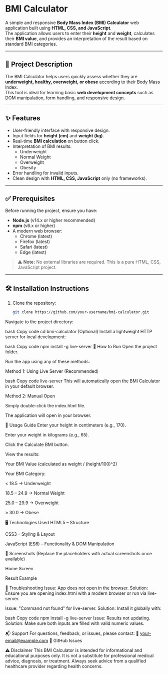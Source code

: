 # BMI Calculator

A simple and responsive **Body Mass Index (BMI) Calculator** web application built using **HTML, CSS, and JavaScript**.  
The application allows users to enter their **height** and **weight**, calculates their **BMI value**, and provides an interpretation of the result based on standard BMI categories.

---

## 📖 Project Description

The BMI Calculator helps users quickly assess whether they are **underweight, healthy, overweight, or obese** according to their Body Mass Index.  
This tool is ideal for learning basic **web development concepts** such as DOM manipulation, form handling, and responsive design.

---

## ✨ Features

- User-friendly interface with responsive design.
- Input fields for **height (cm)** and **weight (kg)**.
- Real-time **BMI calculation** on button click.
- Interpretation of BMI results:
  - Underweight
  - Normal Weight
  - Overweight
  - Obesity
- Error handling for invalid inputs.
- Clean design with **HTML, CSS, JavaScript** only (no frameworks).

---

## ✅ Prerequisites

Before running the project, ensure you have:

- **Node.js** (v14.x or higher recommended)  
- **npm** (v6.x or higher)  
- A modern web browser:
  - Chrome (latest)
  - Firefox (latest)
  - Safari (latest)
  - Edge (latest)

> ⚠️ **Note:** No external libraries are required. This is a pure HTML, CSS, JavaScript project.

---

## 🛠️ Installation Instructions

1. Clone the repository:

   ```bash
   git clone https://github.com/your-username/bmi-calculator.git
Navigate to the project directory:

bash
Copy code
cd bmi-calculator
(Optional) Install a lightweight HTTP server for local development:

bash
Copy code
npm install -g live-server
🚀 How to Run
Open the project folder.

Run the app using any of these methods:

Method 1: Using Live Server (Recommended)

bash
Copy code
live-server
This will automatically open the BMI Calculator in your default browser.

Method 2: Manual Open

Simply double-click the index.html file.

The application will open in your browser.

📘 Usage Guide
Enter your height in centimeters (e.g., 170).

Enter your weight in kilograms (e.g., 65).

Click the Calculate BMI button.

View the results:

Your BMI Value (calculated as weight / (height/100)^2)

Your BMI Category:

< 18.5 → Underweight

18.5 – 24.9 → Normal Weight

25.0 – 29.9 → Overweight

≥ 30.0 → Obese

🖥️ Technologies Used
HTML5 – Structure

CSS3 – Styling & Layout

JavaScript (ES6) – Functionality & DOM Manipulation

📸 Screenshots
(Replace the placeholders with actual screenshots once available)

Home Screen

Result Example

🧩 Troubleshooting
Issue: App does not open in the browser.
Solution: Ensure you are opening index.html with a modern browser or run via live-server.

Issue: "Command not found" for live-server.
Solution: Install it globally with:

bash
Copy code
npm install -g live-server
Issue: Results not updating.
Solution: Make sure both inputs are filled with valid numeric values.

📬 Support
For questions, feedback, or issues, please contact:
📧 your-email@example.com
🔗 GitHub Issues

⚠️ Disclaimer
This BMI Calculator is intended for informational and educational purposes only.
It is not a substitute for professional medical advice, diagnosis, or treatment.
Always seek advice from a qualified healthcare provider regarding health concerns.
